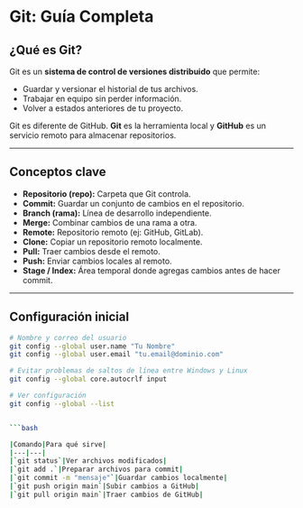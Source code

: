 # Git: Guía Completa

## ¿Qué es Git?

Git es un **sistema de control de versiones distribuido** que permite:

- Guardar y versionar el historial de tus archivos.
- Trabajar en equipo sin perder información.
- Volver a estados anteriores de tu proyecto.

Git es diferente de GitHub. **Git** es la herramienta local y **GitHub** es un servicio remoto para almacenar repositorios.

---
## Conceptos clave

- **Repositorio (repo):** Carpeta que Git controla.
- **Commit:** Guardar un conjunto de cambios en el repositorio.
- **Branch (rama):** Línea de desarrollo independiente.
- **Merge:** Combinar cambios de una rama a otra.
- **Remote:** Repositorio remoto (ej: GitHub, GitLab).
- **Clone:** Copiar un repositorio remoto localmente.
- **Pull:** Traer cambios desde el remoto.
- **Push:** Enviar cambios locales al remoto.
- **Stage / Index:** Área temporal donde agregas cambios antes de hacer commit.

---

## Configuración inicial

```bash
# Nombre y correo del usuario
git config --global user.name "Tu Nombre"
git config --global user.email "tu.email@dominio.com"

# Evitar problemas de saltos de línea entre Windows y Linux
git config --global core.autocrlf input

# Ver configuración
git config --global --list


```bash

|Comando|Para qué sirve|
|---|---|
|`git status`|Ver archivos modificados|
|`git add .`|Preparar archivos para commit|
|`git commit -m "mensaje"`|Guardar cambios localmente|
|`git push origin main`|Subir cambios a GitHub|
|`git pull origin main`|Traer cambios de GitHub|
```
